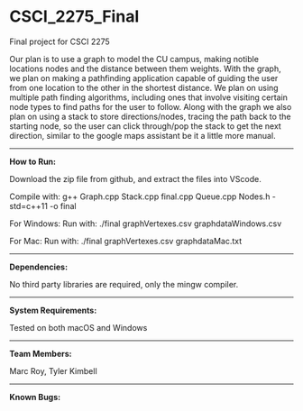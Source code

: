 # CSCI_2275_Final
Final project for CSCI 2275 

Our plan is to use a graph to model the CU campus, making notible locations nodes and the distance between them weights. With the graph, we plan on making a pathfinding application capable of guiding the user from one location to the other in the shortest distance. We plan on using multiple path finding algorithms, including ones that involve visiting certain node types to find paths for the user to follow. Along with the graph we also plan on using a stack to store directions/nodes, tracing the path back to the starting node, so the user can click through/pop the stack to get the next direction, similar to the google maps assistant be it a little more manual.

----------------------------------------

**How to Run:**

Download the zip file from github, and extract the files into VScode.

Compile with: g++ Graph.cpp Stack.cpp final.cpp Queue.cpp Nodes.h -std=c++11 -o final 

For Windows: Run with: ./final graphVertexes.csv graphdataWindows.csv

For Mac: Run with: ./final graphVertexes.csv graphdataMac.txt
	
----------------------------------------
  
**Dependencies:**

No third party libraries are required,  only the mingw compiler. 
  
----------------------------------------
**System Requirements:**

Tested on both macOS and Windows

----------------------------------------
**Team Members:**

Marc Roy, Tyler Kimbell

----------------------------------------
**Known Bugs:**


